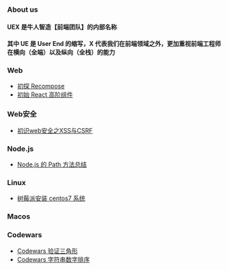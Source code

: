 ### About us

#### UEX 是牛人智造【前端团队】的内部名称

#### 其中 UE 是 User End 的缩写，X 代表我们在前端领域之外，更加重视前端工程师在横向（全端）以及纵向（全栈）的能力

### Web
- <a href="//github.com/NeuronGenius/UEX.Blog/issues/5">初探 Recompose</a>
- <a href="//github.com/NeuronGenius/UEX.Blog/issues/7">初始 React 高阶组件</a>

### Web安全
- <a href="//github.com/NeuronGenius/UEX.Blog/issues/4">初识web安全之XSS与CSRF</a>

### Node.js
- <a href="//github.com/NeuronGenius/UEX.Blog/issues/1">Node.js 的 Path 方法总结</a>

### Linux

- <a href="//github.com/NeuronGenius/UEX.Blog/issues/3">树莓派安装 centos7 系统</a>

### Macos

### Codewars
- <a href="//github.com/NeuronGenius/client/issues/2">Codewars 验证三角形</a>
- <a href="//github.com/NeuronGenius/client/issues/6">Codewars 字符串数字排序</a>